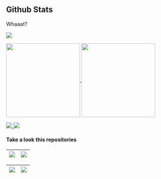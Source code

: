 ## Github Stats

Whaaat?

<img src="http://github-profile-summary-cards.vercel.app/api/cards/profile-details?username=dukex&theme=monokai">
<p />

<a href="https://github.com/dukex">
<img height=200 align="center" src="http://github-profile-summary-cards.vercel.app/api/cards/stats?username=dukex&theme=monokai">
</a>
<a href="https://github.com/dukex">
<img height=200 align="center" src="http://github-profile-summary-cards.vercel.app/api/cards/productive-time?username=dukex&theme=monokai&utcOffset=-3">
</a>

<p />

<a href="https://github.com/dukex">
    <img src="http://github-profile-summary-cards.vercel.app/api/cards/repos-per-language?username=dukex&theme=monokai">
</a>
<a href="https://github.com/dukex">
    <img src="http://github-profile-summary-cards.vercel.app/api/cards/most-commit-language?username=dukex&theme=monokai">
</a>

#### Take a look this repositories

| <a href="https://github.com/dukex/api-hub"><img align="center" src="https://github-readme-stats.vercel.app/api/pin/?username=dukex&repo=api-hub&theme=buefy&hide_border=true" /></a> | <a href="https://github.com/dukex/expect.cr"><img align="center" src="https://github-readme-stats.vercel.app/api/pin/?username=dukex&repo=expect.cr&theme=buefy&hide_border=true" /></a> |
| ------------- | ------------- |

| <a href="https://github.com/dukex/uap-lua"><img align="center" src="https://github-readme-stats.vercel.app/api/pin/?username=dukex&repo=uap-lua&theme=buefy&hide_border=true" /></a> | <a href="https://github.com/dukex/operion"><img align="center" src="https://github-readme-stats.vercel.app/api/pin/?username=dukex&repo=operion&theme=buefy&hide_border=true" /></a> |
| ------------- | ------------- |

<br />
<br />

